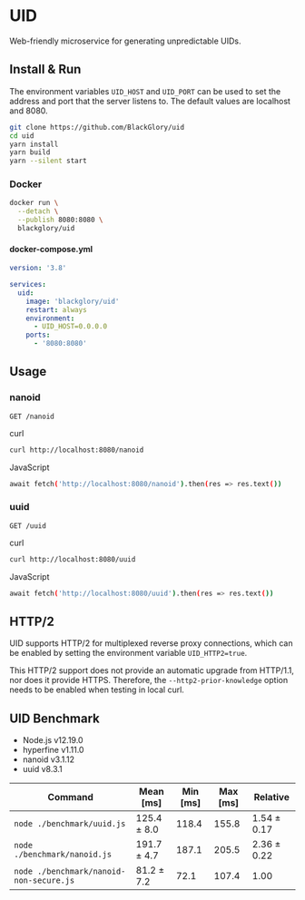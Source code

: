 # UID

Web-friendly microservice for generating unpredictable UIDs.

## Install & Run

The environment variables `UID_HOST` and `UID_PORT` can be used to set the address and port that the server listens to. The default values are localhost and 8080.

```sh
git clone https://github.com/BlackGlory/uid
cd uid
yarn install
yarn build
yarn --silent start
```

### Docker

```sh
docker run \
  --detach \
  --publish 8080:8080 \
  blackglory/uid
```

#### docker-compose.yml

```yml
version: '3.8'

services:
  uid:
    image: 'blackglory/uid'
    restart: always
    environment:
      - UID_HOST=0.0.0.0
    ports:
      - '8080:8080'
```

## Usage

### nanoid

`GET /nanoid`

curl
```sh
curl http://localhost:8080/nanoid
```

JavaScript
```sh
await fetch('http://localhost:8080/nanoid').then(res => res.text())
```

### uuid

`GET /uuid`

curl
```sh
curl http://localhost:8080/uuid
```

JavaScript
```sh
await fetch('http://localhost:8080/uuid').then(res => res.text())
```

## HTTP/2

UID supports HTTP/2 for multiplexed reverse proxy connections, which can be enabled by setting the environment variable `UID_HTTP2=true`.

This HTTP/2 support does not provide an automatic upgrade from HTTP/1.1, nor does it provide HTTPS.
Therefore, the `--http2-prior-knowledge` option needs to be enabled when testing in local curl.

## UID Benchmark

- Node.js v12.19.0
- hyperfine v1.11.0
- nanoid v3.1.12
- uuid v8.3.1

| Command | Mean [ms] | Min [ms] | Max [ms] | Relative |
|---|---|---|---|---|
| `node ./benchmark/uuid.js` | 125.4 ± 8.0 | 118.4 | 155.8 | 1.54 ± 0.17 |
| `node ./benchmark/nanoid.js` | 191.7 ± 4.7 | 187.1 | 205.5 | 2.36 ± 0.22 |
| `node ./benchmark/nanoid-non-secure.js` | 81.2 ± 7.2 | 72.1 | 107.4 | 1.00 |
